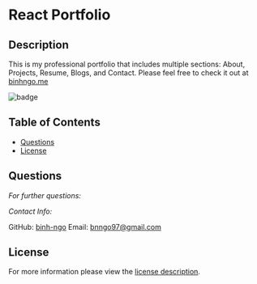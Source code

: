 # React Portfolio
  
## Description
  
  This is my professional portfolio that includes multiple sections: About, Projects, Resume, Blogs, and Contact.
  Please feel free to check it out at [binhngo.me](http://binhngo.me)
  

![badge](https://img.shields.io/badge/license--blue)
## Table of Contents
  * [Questions](#questions)
  * [License](#license)
      

        
  ## Questions
        
  *For further questions:*

     
    
  *Contact Info:*
    
  GitHub: [binh-ngo](https://github.com/binh-ngo)
  Email: [bnngo97@gmail.com](mailto:bnngo97@gmail.com)
      
  ## License
        
  For more information please view the [license description]().
    

